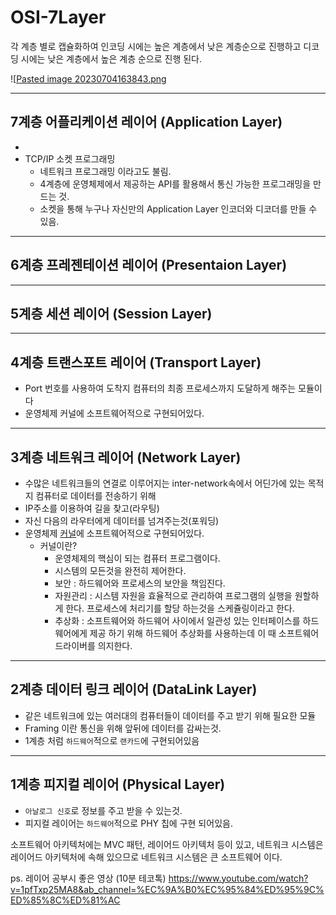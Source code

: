 # OSI-7Layer

각 계층 별로 캡슐화하여 인코딩 시에는 높은 계층에서 낮은 계층순으로 진행하고
디코딩 시에는 낮은 계층에서 높은 계층 순으로 진행 된다.  

![[Pasted image 20230704163843.png](https://onecoin-life.com/19)

---


## 7계층 어플리케이션 레이어 (Application Layer)
* 
* TCP/IP 소켓 프로그래밍
	- 네트워크 프로그래밍 이라고도 불림.
	- 4계층에 운영체제에서 제공하는 API를 활용해서 통신 가능한 프로그래밍을 만드는 것.
	- 소켓을 통해 누구나 자신만의 Application Layer 인코더와 디코더를 만들 수 있음.

  
---

## 6계층 프레젠테이션 레이어 (Presentaion Layer)




---

## 5계층 세션 레이어 (Session Layer)




---

## 4계층 트랜스포트 레이어 (Transport Layer)
* Port 번호를 사용하여 도착지 컴퓨터의 최종 프로세스까지 도달하게 해주는 모듈이다
* 운영체제 커널에 소프트웨어적으로 구현되어있다.
  
---

## 3계층 네트워크 레이어 (Network Layer)

* 수많은 네트워크들의 연결로 이루어지는 inter-network속에서 어딘가에 있는 목적지 컴퓨터로 데이터를 전송하기 위해
* IP주소를 이용하여 길을 찾고(라우팅)
* 자신 다음의 라우터에게 데이터를 넘겨주는것(포워딩)
* 운영체제 <u>커널</u>에 소프트웨어적으로 구현되어있다.
	+ 커널이란?
		- 운영체제의 핵심이 되는 컴퓨터 프로그램이다.
		- 시스템의 모든것을 완전히 제어한다.
		- 보안 : 하드웨어와 프로세스의 보안을 책임진다.
		- 자원관리 : 시스템 자원을 효율적으로 관리하여 프로그램의 실행을 원할하게 한다. 프로세스에 처리기를 할당 하는것을 스케쥴링이라고 한다.
		- 추상화 : 소프트웨어와 하드웨어 사이에서 일관성 있는 인터페이스를 하드웨어에게 제공 하기 위해 하드웨어 추상화를 사용하는데 이 때 소프트웨어 드라이버를 의지한다.

---

## 2계층 데이터 링크 레이어 (DataLink Layer)

* 같은 네트워크에 있는 여러대의 컴퓨터들이 데이터를 주고 받기 위해 필요한 모듈
* Framing 이란 통신을 위해 앞뒤에 데이터를 감싸는것.
* 1계층 처럼 `하드웨어`적으로 `랜카드`에 구현되어있음

---

## 1계층 피지컬 레이어 (Physical Layer)

* `아날로그 신호`로 정보를 주고 받을 수 있는것.
* 피지컬 레이어는 `하드웨어`적으로 PHY 칩에 구현 되어있음.



소프트웨어 아키텍처에는 MVC 패턴, 레이어드 아키텍처 등이 있고,
네트워크 시스템은 레이어드 아키텍처에 속해 있으므로
네트워크 시스템은 큰 소프트웨어 이다.

  
ps. 레이어 공부시 좋은 영상 (10분 테코톡)
https://www.youtube.com/watch?v=1pfTxp25MA8&ab_channel=%EC%9A%B0%EC%95%84%ED%95%9C%ED%85%8C%ED%81%AC









